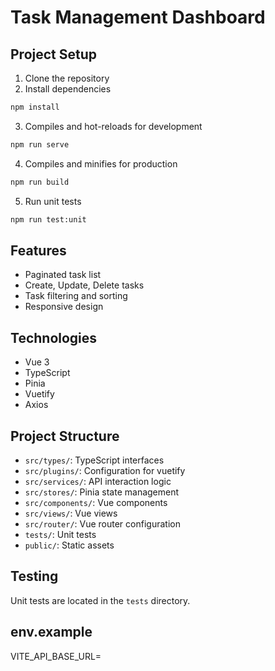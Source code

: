 # Task Management Dashboard

## Project Setup

1. Clone the repository
2. Install dependencies

```bash
npm install
```

3. Compiles and hot-reloads for development

```bash
npm run serve
```

4. Compiles and minifies for production

```bash
npm run build
```

5. Run unit tests

```bash
npm run test:unit
```

## Features

- Paginated task list
- Create, Update, Delete tasks
- Task filtering and sorting
- Responsive design

## Technologies

- Vue 3
- TypeScript
- Pinia
- Vuetify
- Axios

## Project Structure

- `src/types/`: TypeScript interfaces
- `src/plugins/`: Configuration for vuetify
- `src/services/`: API interaction logic
- `src/stores/`: Pinia state management
- `src/components/`: Vue components
- `src/views/`: Vue views
- `src/router/`: Vue router configuration
- `tests/`: Unit tests
- `public/`: Static assets

## Testing

Unit tests are located in the `tests` directory.

## env.example

VITE_API_BASE_URL=
